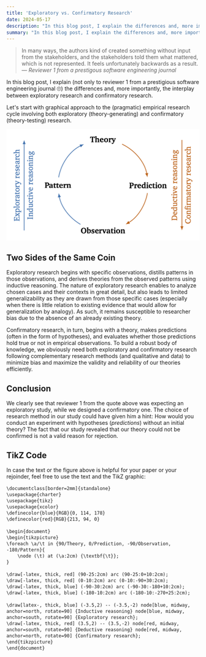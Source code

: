 ```yaml
---
title: 'Exploratory vs. Confirmatory Research'
date: 2024-05-17
description: "In this blog post, I explain the differences and, more importantly, the interplay between exploratory research and confirmatory research."
summary: "In this blog post, I explain the differences and, more importantly, the interplay between exploratory research and confirmatory research."
---
```



> In many ways, the authors kind of created something without input from the stakeholders, and the stakeholders told them what mattered, which is not represented.  It feels unfortunately backwards as a result.<br>
> — <cite>Reviewer 1 from a prestigous software engineering journal</cite>

In this blog post, I explain (not only to reviewer 1 from a prestigious software engineering journal 🙄) the differences and, more importantly, the interplay between exploratory research and confirmatory research.

Let's start with graphical approach to the (pragmatic) empirical research cycle involving both exploratory (theory-generating) and confirmatory (theory-testing) research.

![Exploratory and confirmatory research as part of the emprical research cycle](exploratory_confirmatory_research.png)

## Two Sides of the Same Coin

Exploratory research begins with specific observations, distills patterns in those observations, and derives theories from the observed patterns using inductive reasoning. The nature of exploratory research enables to analyze chosen cases and their contexts in great detail, but also leads to limited generalizability as they are drawn from those specific cases (especially when there is little relation to existing evidence that would allow for generalization by analogy). As such, it remains susceptible to researcher bias due to the absence of an already existing theory.

Confirmatory research, in turn, begins with a theory, makes predictions (often in the form of hypotheses), and evaluates whether those predictions hold true or not in empirical observations. To build a robust body of knowledge, we obviously need both exploratory and confirmatory research following complementary research methods (and qualitative and  data) to minimize bias and maximize the validity and reliability of our theories efficiently.

## Conclusion

We clearly see that reviewer 1 from the quote above was expecting an exploratory study, while we designed a confirmatory one. The choice of research method in our study could have given him a hint: How would you conduct an experiment with hypotheses (*predictions*) without an initial theory? The fact that our study revealed that our theory could not be confirmed is not a valid reason for rejection.

## TikZ Code

In case the text or the figure above is helpful for your paper or your rejoinder, feel free to use the text and the TikZ graphic:

```
\documentclass[border=2mm]{standalone}
\usepackage{charter}
\usepackage{tikz}
\usepackage{xcolor}
\definecolor{blue}{RGB}{0, 114, 178}
\definecolor{red}{RGB}{213, 94, 0}

\begin{document}
\begin{tikzpicture} 
\foreach \a/\t in {90/Theory, 0/Prediction, -90/Observation, -180/Pattern}{
    \node (\t) at (\a:2cm) {\textbf{\t}};
}

\draw[-latex, thick, red] (90-25:2cm) arc (90-25:0+10:2cm);
\draw[-latex, thick, red] (0-10:2cm) arc (0-10:-90+30:2cm);
\draw[-latex, thick, blue] (-90-30:2cm) arc (-90-30:-180+10:2cm);
\draw[-latex, thick, blue] (-180-10:2cm) arc (-180-10:-270+25:2cm);

\draw[latex-, thick, blue] (-3.5,2) -- (-3.5,-2) node[blue, midway, anchor=north, rotate=90] {Inductive reasoning} node[blue, midway, anchor=south, rotate=90] {Exploratory research}; 
\draw[-latex, thick, red] (3.5,2) -- (3.5,-2) node[red, midway, anchor=south, rotate=90] {Deductive reasoning} node[red, midway, anchor=north, rotate=90] {Confirmatory research}; 
\end{tikzpicture}
\end{document}
```